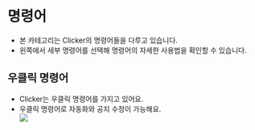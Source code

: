 # 명령어
- 본 카테고리는 Clicker의 명령어들을 다루고 있습니다.
- 왼쪽에서 세부 명령어를 선택해 명령어의 자세한 사용법을 확인할 수 있습니다.
## 우클릭 명령어
- Clicker는 우클릭 명령어를 가지고 있어요.
- 우클릭 명령어로 자동화와 공지 수정이 가능해요.  
![](https://cdn.discordapp.com/attachments/1101690523208646786/1101864774050009188/image.png)